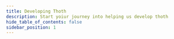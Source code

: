 ```yaml
---
title: Developing Thoth
description: Start yoiur journey into helping us develop thoth
hide_table_of_contents: false
sidebar_position: 1
---
```

